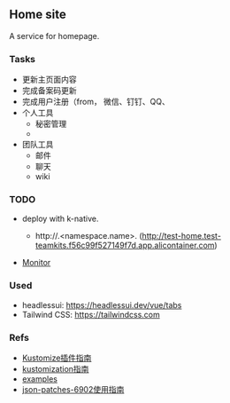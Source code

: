## Home site
A service for homepage.

### Tasks
* 更新主页面内容
* 完成备案码更新
* 完成用户注册（from， 微信、钉钉、QQ、
* 个人工具
  + 秘密管理
  + 
* 团队工具
  + 邮件
  + 聊天
  + wiki


### TODO
* deploy with k-native.
  + http://<service-name>.<namespace.name>.<YOUR-KNative-Gateway-DomainName>
    (http://test-home.test-teamkits.f56c99f527149f7d.app.alicontainer.com)

* [Monitor](https://amplify.nginx.com/docs)

### Used
* headlessui: https://headlessui.dev/vue/tabs
* Tailwind CSS: https://tailwindcss.com

### Refs
* [Kustomize插件指南](https://www.bookstack.cn/read/kubernetes-kubectl-zh/4fd01457567d06e1.md)
* [kustomization指南](https://kubernetes.io/zh/docs/tasks/manage-kubernetes-objects/kustomization/)
* [examples](https://github.com/AliyunContainerService/serverless-k8s-examples/tree/master/ingress-alb)
* [json-patches-6902使用指南](https://skryvets.com/blog/2019/05/15/kubernetes-kustomize-json-patches-6902)
